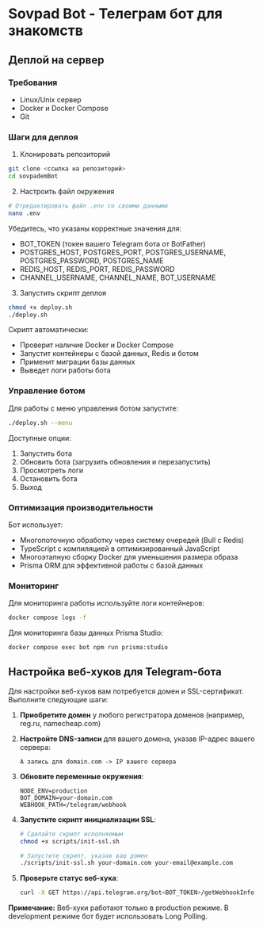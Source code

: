 # Sovpad Bot - Телеграм бот для знакомств

## Деплой на сервер

### Требования
- Linux/Unix сервер
- Docker и Docker Compose
- Git

### Шаги для деплоя

1. Клонировать репозиторий
```bash
git clone <ссылка на репозиторий>
cd sovpademBot
```

2. Настроить файл окружения
```bash
# Отредактировать файл .env со своими данными
nano .env
```

Убедитесь, что указаны корректные значения для:
- BOT_TOKEN (токен вашего Telegram бота от BotFather)
- POSTGRES_HOST, POSTGRES_PORT, POSTGRES_USERNAME, POSTGRES_PASSWORD, POSTGRES_NAME
- REDIS_HOST, REDIS_PORT, REDIS_PASSWORD
- CHANNEL_USERNAME, CHANNEL_NAME, BOT_USERNAME

3. Запустить скрипт деплоя
```bash
chmod +x deploy.sh
./deploy.sh
```

Скрипт автоматически:
- Проверит наличие Docker и Docker Compose
- Запустит контейнеры с базой данных, Redis и ботом
- Применит миграции базы данных
- Выведет логи работы бота

### Управление ботом

Для работы с меню управления ботом запустите:
```bash
./deploy.sh --menu
```

Доступные опции:
1. Запустить бота
2. Обновить бота (загрузить обновления и перезапустить)
3. Просмотреть логи
4. Остановить бота
5. Выход

### Оптимизация производительности

Бот использует:
- Многопоточную обработку через систему очередей (Bull с Redis)
- TypeScript с компиляцией в оптимизированный JavaScript
- Многоэтапную сборку Docker для уменьшения размера образа
- Prisma ORM для эффективной работы с базой данных

### Мониторинг

Для мониторинга работы используйте логи контейнеров:
```bash
docker compose logs -f
```

Для мониторинга базы данных Prisma Studio:
```bash
docker compose exec bot npm run prisma:studio
```

## Настройка веб-хуков для Telegram-бота

Для настройки веб-хуков вам потребуется домен и SSL-сертификат. Выполните следующие шаги:

1. **Приобретите домен** у любого регистратора доменов (например, reg.ru, namecheap.com)

2. **Настройте DNS-записи** для вашего домена, указав IP-адрес вашего сервера:
   ```
   A запись для domain.com -> IP вашего сервера
   ```

3. **Обновите переменные окружения**:
   ```
   NODE_ENV=production
   BOT_DOMAIN=your-domain.com
   WEBHOOK_PATH=/telegram/webhook
   ```

4. **Запустите скрипт инициализации SSL**:
   ```bash
   # Сделайте скрипт исполняемым
   chmod +x scripts/init-ssl.sh
   
   # Запустите скрипт, указав ваш домен
   ./scripts/init-ssl.sh your-domain.com your-email@example.com
   ```

5. **Проверьте статус веб-хука**:
   ```bash
   curl -X GET https://api.telegram.org/bot<BOT_TOKEN>/getWebhookInfo
   ```

**Примечание:** Веб-хуки работают только в production режиме. В development режиме бот будет использовать Long Polling.